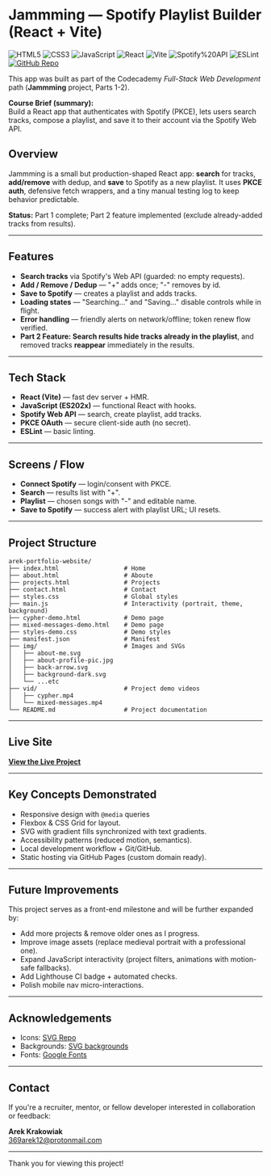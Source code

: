 # Jammming — Spotify Playlist Builder (React + Vite)

![HTML5](https://img.shields.io/badge/HTML5-Markup-fff?logo=html5&logoColor=E34F26&style=flat)
![CSS3](https://img.shields.io/badge/CSS3-Styling-fff?logo=css3&logoColor=1572B6&style=flat)
![JavaScript](https://img.shields.io/badge/JavaScript-ES2023-F7DF1E?logo=javascript&logoColor=black&style=flat)
![React](https://img.shields.io/badge/React-18%20%2B%20Hooks-61DAFB?logo=react&logoColor=black&style=flat)
![Vite](https://img.shields.io/badge/Vite-Dev%20Server-646CFF?logo=vite&logoColor=white&style=flat)
![Spotify%20API](https://img.shields.io/badge/Spotify-Web%20API-1DB954?logo=spotify&logoColor=white&style=flat)
![ESLint](https://img.shields.io/badge/ESLint-Configured-4B32C3?logo=eslint&logoColor=white&style=flat)
[![GitHub Repo](https://img.shields.io/badge/GitHub-Repository-181717?logo=github&logoColor=white&style=flat)](https://github.com/ArekKrak/jammming)

This app was built as part of the Codecademy *Full-Stack Web Development* path (**Jammming** project, Parts 1-2).  

**Course Brief (summary):**  
Build a React app that authenticates with Spotify (PKCE), lets users search tracks, compose a playlist, and save it to their account via the Spotify Web API.

## Overview

Jammming is a small but production-shaped React app: **search** for tracks, **add/remove** with dedup, and **save** to Spotify as a new playlist. It uses **PKCE auth**, defensive fetch wrappers, and a tiny manual testing log to keep behavior predictable.

   **Status:** Part 1 complete; Part 2 feature implemented (exclude already-added tracks from results).

---

## Features

- **Search tracks** via Spotify's Web API (guarded: no empty requests).
- **Add / Remove / Dedup** — "+" adds once; "-" removes by id.
- **Save to Spotify** — creates a playlist and adds tracks.
- **Loading states** — "Searching..." and "Saving..." disable controls while in flight.
- **Error handling** — friendly alerts on network/offline; token renew flow verified.
- **Part 2 Feature: Search results hide tracks already in the playlist**, and removed tracks **reappear** immediately in the results.

---

## Tech Stack

- **React (Vite)** — fast dev server + HMR.
- **JavaScript (ES202x)** — functional React with hooks.
- **Spotify Web API** — search, create playlist, add tracks.
- **PKCE OAuth** — secure client-side auth (no secret).
- **ESLint** — basic linting.

---

## Screens / Flow

- **Connect Spotify** — login/consent with PKCE.
- **Search** — results list with "+".
- **Playlist** — chosen songs with "-" and editable name.
- **Save to Spotify** — success alert with playlist URL; UI resets.

---

## Project Structure

```
arek-portfolio-website/
├── index.html                  # Home
├── about.html                  # Aboute
├── projects.html               # Projects
├── contact.html                # Contact
├── styles.css                  # Global styles
├── main.js                     # Interactivity (portrait, theme, background)
├── cypher-demo.html            # Demo page
├── mixed-messages-demo.html    # Demo page
├── styles-demo.css             # Demo styles
├── manifest.json               # Manifest
├── img/                        # Images and SVGs
│   ├── about-me.svg
│   ├── about-profile-pic.jpg
│   ├── back-arrow.svg
│   ├── background-dark.svg
│   └── ...etc
├── vid/                        # Project demo videos
│   ├── cypher.mp4
│   └── mixed-messages.mp4
└── README.md                   # Project documentation
```

---

## Live Site
**[View the Live Project](https://arekkrak.github.io/arek-portfolio-website/)**

---

## Key Concepts Demonstrated

- Responsive design with `@media` queries
- Flexbox & CSS Grid for layout.
- SVG with gradient fills synchronized with text gradients.
- Accessibility patterns (reduced motion, semantics).
- Local development workflow + Git/GitHub.
- Static hosting via GitHub Pages (custom domain ready).

---

## Future Improvements

This project serves as a front-end milestone and will be further expanded by:

 - Add more projects & remove older ones as I progress.
 - Improve image assets (replace medieval portrait with a professional one).
 - Expand JavaScript interactivity (project filters, animations with motion-safe fallbacks).
 - Add Lighthouse CI badge + automated checks.
 - Polish mobile nav micro-interactions.

---

## Acknowledgements

- Icons: [SVG Repo](https://www.svgrepo.com/)
- Backgrounds: [SVG backgrounds](https://www.svgbackgrounds.com/)
- Fonts: [Google Fonts](https://fonts.google.com/specimen/Lato)

---

## Contact
If you're a recruiter, mentor, or fellow developer interested in collaboration or feedback:

**Arek Krakowiak**  
[369arek12@protonmail.com](mailto:369arek12@protonmail.com)

---

Thank you for viewing this project!